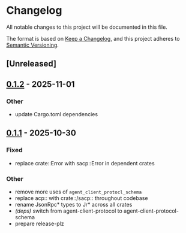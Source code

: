 # Changelog

All notable changes to this project will be documented in this file.

The format is based on [Keep a Changelog](https://keepachangelog.com/en/1.0.0/),
and this project adheres to [Semantic Versioning](https://semver.org/spec/v2.0.0.html).

## [Unreleased]

## [0.1.2](https://github.com/symposium-dev/symposium-acp/compare/sacp-conductor-v0.1.1...sacp-conductor-v0.1.2) - 2025-11-01

### Other

- update Cargo.toml dependencies

## [0.1.1](https://github.com/symposium-dev/symposium-acp/compare/sacp-conductor-v0.1.0...sacp-conductor-v0.1.1) - 2025-10-30

### Fixed

- replace crate::Error with sacp::Error in dependent crates

### Other

- remove more uses of `agent_client_protocl_schema`
- replace acp:: with crate::/sacp:: throughout codebase
- rename JsonRpc* types to Jr* across all crates
- *(deps)* switch from agent-client-protocol to agent-client-protocol-schema
- prepare release-plz
